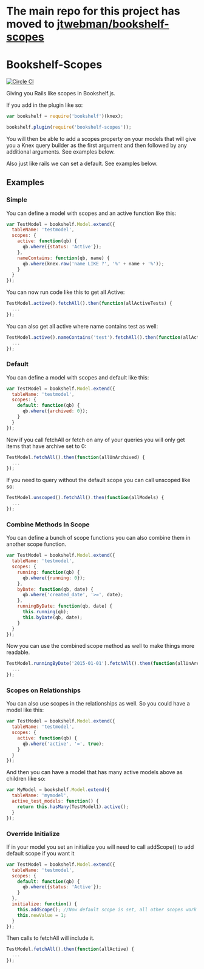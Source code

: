 # The main repo for this project has moved to [jtwebman/bookshelf-scopes](https://github.com/jtwebman/bookshelf-scopes)

# Bookshelf-Scopes

[![Circle CI](https://circleci.com/gh/pk4media/bookshelf-scopes/tree/master.svg?style=svg&circle-token=4f67b03079c057b9ae20ef5485459f97215eebe7)](https://circleci.com/gh/pk4media/bookshelf-scopes/tree/master)

Giving you Rails like scopes in Bookshelf.js.

If you add in the plugin like so:
```javascript
var bookshelf = require('bookshelf')(knex);

bookshelf.plugin(require('bookshelf-scopes'));
```

You will then be able to add a scopes property on your models that will give you
a Knex query builder as the first argument and then followed by any additional
arguments. See examples below.

Also just like rails we can set a default. See examples below.

## Examples

### Simple

You can define a model with scopes and an active function like this:
```javascript
var TestModel = bookshelf.Model.extend({
  tableName: 'testmodel',
  scopes: {
    active: function(qb) {
      qb.where({status: 'Active'});
    },
    nameContains: function(qb, name) {
      qb.where(knex.raw('name LIKE ?', '%' + name + '%'));
    }
  }
});
```
You can now run code like this to get all Active:
```javascript
TestModel.active().fetchAll().then(function(allActiveTests) {
  ...
});
```
You can also get all active where name contains test as well:
```javascript
TestModel.active().nameContains('test').fetchAll().then(function(allActiveTests) {
  ...
});
```

### Default

You can define a model with scopes and default like this:
```javascript
var TestModel = bookshelf.Model.extend({
  tableName: 'testmodel',
  scopes: {
    default: function(qb) {
      qb.where({archived: 0});
    }
  }
});
```
Now if you call fetchAll or fetch on any of your queries you will only get items that have archive set to 0:
```javascript
TestModel.fetchAll().then(function(allUnArchived) {
  ...
});
```

If you need to query without the default scope you can call unscoped like so:
```javascript
TestModel.unscoped().fetchAll().then(function(allModels) {
  ...
});
```

### Combine Methods In Scope

You can define a bunch of scope functions you can also combine them in another scope function.
```javascript
var TestModel = bookshelf.Model.extend({
  tableName: 'testmodel',
  scopes: {
    running: function(qb) {
      qb.where({running: 0});
    },
    byDate: function(qb, date) {
      qb.where('created_date', '>=', date);
    },
    runningByDate: function(qb, date) {
      this.running(qb);
      this.byDate(qb, date);
    }
  }
});
```
Now you can use the combined scope method as well to make things more readable.
```javascript
TestModel.runningByDate('2015-01-01').fetchAll().then(function(allUnArchived) {
  ...
});
```

### Scopes on Relationships

You can also use scopes in the relationships as well. So you could have a model
like this:

```javascript
var TestModel = bookshelf.Model.extend({
  tableName: 'testmodel',
  scopes: {
    active: function(qb) {
      qb.where('active', '=', true);
    }
  }
});
```
And then you can have a model that has many active models above as children like so:

```javascript
var MyModel = bookshelf.Model.extend({
  tableName: 'mymodel',
  active_test_models: function() {
    return this.hasMany(TestModel1).active();
  }
});
```

### Override Initialize

If in your model you set an initialize you will need to call addScope() to add default scope if you want it

```javascript
var TestModel = bookshelf.Model.extend({
  tableName: 'testmodel',
  scopes: {
    default: function(qb) {
      qb.where({status: 'Active'});
    }
  },
  initialize: function() {
    this.addScope(); //Now default scope is set, all other scopes work regardless.
    this.newValue = 1;
  }
});
```

Then calls to fetchAll will include it.
```javascript
TestModel.fetchAll().then(function(allActive) {
  ...
});
```
